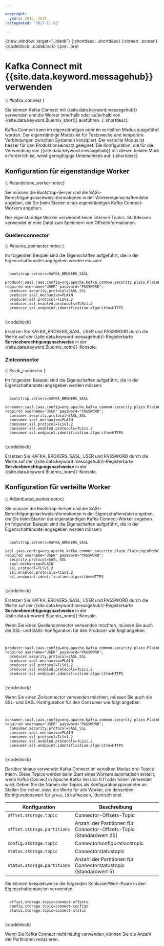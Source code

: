 ```yaml
---

copyright:
  years: 2015, 2019
lastupdated: "2017-11-02"

---
```


{:new_window: target="_blank"}
{:shortdesc: .shortdesc}
{:screen: .screen}
{:codeblock: .codeblock}
{:pre: .pre}

# Kafka Connect mit {{site.data.keyword.messagehub}} verwenden
{: #kafka_connect }

Sie können Kafka Connect mit {{site.data.keyword.messagehub}} verwenden und die Worker innerhalb oder außerhalb von {{site.data.keyword.Bluemix_short}} ausführen.
{: shortdesc}

Kafka Connect kann im eigenständigen oder im verteilten Modus ausgeführt werden. Der eigenständige Modus ist für Testzwecke und temporäre Verbindungen zwischen Systemen konzipiert. Der verteilte Modus ist besser für den Produktionseinsatz geeignet. Die Konfiguration, die für die Verwendung von {{site.data.keyword.messagehub}} mit diesen beiden Modi erforderlich ist, weist geringfügige Unterschiede auf.
{:shortdesc}

## Konfiguration für eigenständige Worker
{: #standalone_worker notoc}

Sie müssen die Bootstrap-Server und die SASL-Berechtigungsnachweisinformationen in der Workereigenschaftendatei angeben, die Sie beim Starten eines eigenständigen Kafka Connect-Workers angeben.

Der eigenständige Worker verwendet keine internen Topics. Stattdessen verwendet er eine Datei zum Speichern von Offsetinformationen.

### Quellenconnector
{: #source_connector notoc }

Im folgenden Beispiel sind die Eigenschaften aufgeführt, die in der Eigenschaftendatei angegeben werden müssen:

<pre>
<code>
  bootstrap.servers=KAFKA_BROKERS_SASL
  producer.sasl.jaas.config=org.apache.kafka.common.security.plain.PlainLoginModule required username="USER" password="PASSWORD";
  producer.security.protocol=SASL_SSL
  producer.sasl.mechanism=PLAIN
  producer.ssl.protocol=TLSv1.2
  producer.ssl.enabled.protocols=TLSv1.2
  producer.ssl.endpoint.identification.algorithm=HTTPS
</code>
</pre>
{:codeblock}

Ersetzen Sie KAFKA_BROKERS_SASL, USER und PASSWORD durch die Werte auf der {{site.data.keyword.messagehub}}-Registerkarte **Serviceberechtigungsnachweise** in der {{site.data.keyword.Bluemix_notm}}-Konsole.

### Zielconnector
{: #sink_connector }

Im folgenden Beispiel sind die Eigenschaften aufgeführt, die in der Eigenschaftendatei angegeben werden müssen:

<pre>
<code>
  bootstrap.servers=KAFKA_BROKERS_SASL
  consumer.sasl.jaas.config=org.apache.kafka.common.security.plain.PlainLoginModule required username="USER" password="PASSWORD";
  consumer.security.protocol=SASL_SSL
  consumer.sasl.mechanism=PLAIN
  consumer.ssl.protocol=TLSv1.2
  consumer.ssl.enabled.protocols=TLSv1.2
  consumer.ssl.endpoint.identification.algorithm=HTTPS
</code>
</pre>
{:codeblock}

Ersetzen Sie KAFKA_BROKERS_SASL, USER und PASSWORD durch die Werte auf der {{site.data.keyword.messagehub}}-Registerkarte **Serviceberechtigungsnachweise** in der {{site.data.keyword.Bluemix_notm}}-Konsole.

## Konfiguration für verteilte Worker
{: #distributed_worker notoc}

Sie müssen die Bootstrap-Server und die SASL-Berechtigungsnachweisinformationen in der Eigenschaftendatei angeben, die Sie beim Starten der eigenständigen Kafka Connect-Worker angeben. Im folgenden Beispiel sind die Eigenschaften aufgeführt, die in der Eigenschaftendatei angegeben werden müssen:

<pre>
<code>
  bootstrap.servers=KAFKA_BROKERS_SASL
  sasl.jaas.config=org.apache.kafka.common.security.plain.PlainLoginModule required username="USER" password="PASSWORD";
  security.protocol=SASL_SSL
  sasl.mechanism=PLAIN
  ssl.protocol=TLSv1.2
  ssl.enabled.protocols=TLSv1.2
  ssl.endpoint.identification.algorithm=HTTPS
</code>
</pre>
{:codeblock}

Ersetzen Sie KAFKA_BROKERS_SASL, USER und PASSWORD durch die Werte auf der {{site.data.keyword.messagehub}}-Registerkarte **Serviceberechtigungsnachweise** in der {{site.data.keyword.Bluemix_notm}}-Konsole.

Wenn Sie einen Quellenconnector verwenden möchten, müssen Sie auch die SSL- und SASL-Konfiguration für den Producer wie folgt angeben:

<pre>
<code>
  producer.sasl.jaas.config=org.apache.kafka.common.security.plain.PlainLoginModule required username="USER" password="PASSWORD";
  producer.security.protocol=SASL_SSL
  producer.sasl.mechanism=PLAIN
  producer.ssl.protocol=TLSv1.2
  producer.ssl.enabled.protocols=TLSv1.2
  producer.ssl.endpoint.identification.algorithm=HTTPS
</code>
</pre>
{:codeblock}

Wenn Sie einen Zielconnector verwenden möchten, müssen Sie auch die SSL- und SASL-Konfiguration für den Consumer wie folgt angeben:

<pre>
<code>
  consumer.sasl.jaas.config=org.apache.kafka.common.security.plain.PlainLoginModule required username="USER" password="PASSWORD";
  consumer.security.protocol=SASL_SSL
  consumer.sasl.mechanism=PLAIN
  consumer.ssl.protocol=TLSv1.2
  consumer.ssl.enabled.protocols=TLSv1.2
  consumer.ssl.endpoint.identification.algorithm=HTTPS
</code>
</pre>
{:codeblock}

Darüber hinaus verwendet Kafka Connect im verteilten Modus drei Topics intern. Diese Topics werden beim Start eines Workers automatisch erstellt, wenn Kafka Connect in Apache Kafka Version 0.11 oder höher verwendet wird. Geben Sie die Namen der Topics als Konfigurationsparameter an. Stellen Sie sicher, dass die Werte für alle Worker, die denselben Konfigurationswert für `group.id` aufweisen, identisch sind.

| Konfiguration               | Beschreibung                                                         |
| --------------------------- | ------------------------------------------------------------------- |
| `offset.storage.topic`      | Connector-Offsets-Topic                                             |
| `offset.storage.partitions` | Anzahl der Partitionen für Connector-Offsets-Topic (Standardwert 25) |
| `config.storage.topic`      | Connectorkonfigurationstopic                                       |
| `status.storage.topic`      | Connectorstatustopic                                              |
| `status.storage.partitions` | Anzahl der Partitionen für Connectorstatustopic (Standardwert 5)          |

Sie können beispielsweise die folgenden Schlüssel/Wert-Paare in den Eigenschaftendateien verwenden:

<pre>
<code>
  offset.storage.topic=connect-offsets
  config.storage.topic=connect-configs
  status.storage.topic=connect-status
</code>
</pre>
{:codeblock}

Wenn Sie Kafka Connect nicht häufig verwenden, können Sie die Anzahl der Partitionen reduzieren.



